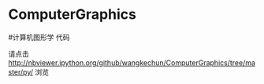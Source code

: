 # ComputerGraphics
#计算机图形学 代码

请点击 http://nbviewer.ipython.org/github/wangkechun/ComputerGraphics/tree/master/py/ 浏览
